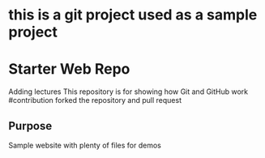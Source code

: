 # this is a git project used as a sample project

# Starter Web Repo
Adding lectures
This repository is for showing how Git and GitHub work
#contribution 
forked the repository and pull request
## Purpose

Sample website with plenty of files for demos